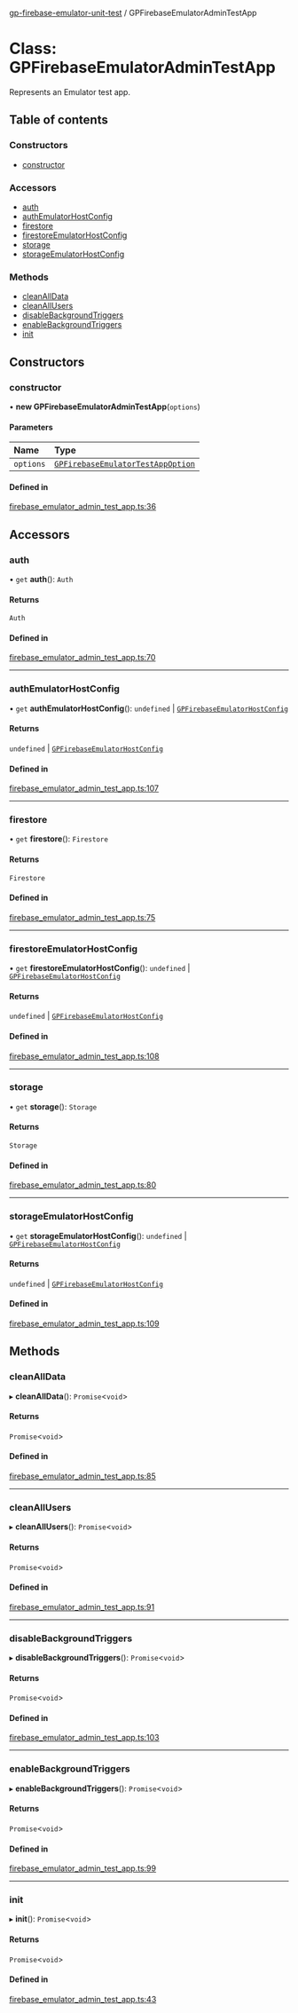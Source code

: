[gp-firebase-emulator-unit-test](../README.md) / GPFirebaseEmulatorAdminTestApp

# Class: GPFirebaseEmulatorAdminTestApp

Represents an Emulator test app.

## Table of contents

### Constructors

- [constructor](GPFirebaseEmulatorAdminTestApp.md#constructor)

### Accessors

- [auth](GPFirebaseEmulatorAdminTestApp.md#auth)
- [authEmulatorHostConfig](GPFirebaseEmulatorAdminTestApp.md#authemulatorhostconfig)
- [firestore](GPFirebaseEmulatorAdminTestApp.md#firestore)
- [firestoreEmulatorHostConfig](GPFirebaseEmulatorAdminTestApp.md#firestoreemulatorhostconfig)
- [storage](GPFirebaseEmulatorAdminTestApp.md#storage)
- [storageEmulatorHostConfig](GPFirebaseEmulatorAdminTestApp.md#storageemulatorhostconfig)

### Methods

- [cleanAllData](GPFirebaseEmulatorAdminTestApp.md#cleanalldata)
- [cleanAllUsers](GPFirebaseEmulatorAdminTestApp.md#cleanallusers)
- [disableBackgroundTriggers](GPFirebaseEmulatorAdminTestApp.md#disablebackgroundtriggers)
- [enableBackgroundTriggers](GPFirebaseEmulatorAdminTestApp.md#enablebackgroundtriggers)
- [init](GPFirebaseEmulatorAdminTestApp.md#init)

## Constructors

### constructor

• **new GPFirebaseEmulatorAdminTestApp**(`options`)

#### Parameters

| Name | Type |
| :------ | :------ |
| `options` | [`GPFirebaseEmulatorTestAppOption`](../README.md#gpfirebaseemulatortestappoption) |

#### Defined in

[firebase_emulator_admin_test_app.ts:36](https://github.com/gpfister/gp-firebase-emulator-unit-test/blob/e95425b/src/firebase_emulator_admin_test_app.ts#L36)

## Accessors

### auth

• `get` **auth**(): `Auth`

#### Returns

`Auth`

#### Defined in

[firebase_emulator_admin_test_app.ts:70](https://github.com/gpfister/gp-firebase-emulator-unit-test/blob/e95425b/src/firebase_emulator_admin_test_app.ts#L70)

___

### authEmulatorHostConfig

• `get` **authEmulatorHostConfig**(): `undefined` \| [`GPFirebaseEmulatorHostConfig`](../README.md#gpfirebaseemulatorhostconfig)

#### Returns

`undefined` \| [`GPFirebaseEmulatorHostConfig`](../README.md#gpfirebaseemulatorhostconfig)

#### Defined in

[firebase_emulator_admin_test_app.ts:107](https://github.com/gpfister/gp-firebase-emulator-unit-test/blob/e95425b/src/firebase_emulator_admin_test_app.ts#L107)

___

### firestore

• `get` **firestore**(): `Firestore`

#### Returns

`Firestore`

#### Defined in

[firebase_emulator_admin_test_app.ts:75](https://github.com/gpfister/gp-firebase-emulator-unit-test/blob/e95425b/src/firebase_emulator_admin_test_app.ts#L75)

___

### firestoreEmulatorHostConfig

• `get` **firestoreEmulatorHostConfig**(): `undefined` \| [`GPFirebaseEmulatorHostConfig`](../README.md#gpfirebaseemulatorhostconfig)

#### Returns

`undefined` \| [`GPFirebaseEmulatorHostConfig`](../README.md#gpfirebaseemulatorhostconfig)

#### Defined in

[firebase_emulator_admin_test_app.ts:108](https://github.com/gpfister/gp-firebase-emulator-unit-test/blob/e95425b/src/firebase_emulator_admin_test_app.ts#L108)

___

### storage

• `get` **storage**(): `Storage`

#### Returns

`Storage`

#### Defined in

[firebase_emulator_admin_test_app.ts:80](https://github.com/gpfister/gp-firebase-emulator-unit-test/blob/e95425b/src/firebase_emulator_admin_test_app.ts#L80)

___

### storageEmulatorHostConfig

• `get` **storageEmulatorHostConfig**(): `undefined` \| [`GPFirebaseEmulatorHostConfig`](../README.md#gpfirebaseemulatorhostconfig)

#### Returns

`undefined` \| [`GPFirebaseEmulatorHostConfig`](../README.md#gpfirebaseemulatorhostconfig)

#### Defined in

[firebase_emulator_admin_test_app.ts:109](https://github.com/gpfister/gp-firebase-emulator-unit-test/blob/e95425b/src/firebase_emulator_admin_test_app.ts#L109)

## Methods

### cleanAllData

▸ **cleanAllData**(): `Promise`<`void`\>

#### Returns

`Promise`<`void`\>

#### Defined in

[firebase_emulator_admin_test_app.ts:85](https://github.com/gpfister/gp-firebase-emulator-unit-test/blob/e95425b/src/firebase_emulator_admin_test_app.ts#L85)

___

### cleanAllUsers

▸ **cleanAllUsers**(): `Promise`<`void`\>

#### Returns

`Promise`<`void`\>

#### Defined in

[firebase_emulator_admin_test_app.ts:91](https://github.com/gpfister/gp-firebase-emulator-unit-test/blob/e95425b/src/firebase_emulator_admin_test_app.ts#L91)

___

### disableBackgroundTriggers

▸ **disableBackgroundTriggers**(): `Promise`<`void`\>

#### Returns

`Promise`<`void`\>

#### Defined in

[firebase_emulator_admin_test_app.ts:103](https://github.com/gpfister/gp-firebase-emulator-unit-test/blob/e95425b/src/firebase_emulator_admin_test_app.ts#L103)

___

### enableBackgroundTriggers

▸ **enableBackgroundTriggers**(): `Promise`<`void`\>

#### Returns

`Promise`<`void`\>

#### Defined in

[firebase_emulator_admin_test_app.ts:99](https://github.com/gpfister/gp-firebase-emulator-unit-test/blob/e95425b/src/firebase_emulator_admin_test_app.ts#L99)

___

### init

▸ **init**(): `Promise`<`void`\>

#### Returns

`Promise`<`void`\>

#### Defined in

[firebase_emulator_admin_test_app.ts:43](https://github.com/gpfister/gp-firebase-emulator-unit-test/blob/e95425b/src/firebase_emulator_admin_test_app.ts#L43)
